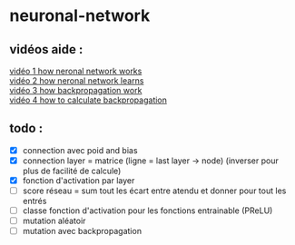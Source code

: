 # neuronal-network

## vidéos aide :
[vidéo 1 how neronal network works](https://www.youtube.com/watch?v=aircAruvnKk)  
[vidéo 2 how neronal network learns](https://www.youtube.com/watch?v=IHZwWFHWa-w)  
[vidéo 3 how backpropagation work](https://www.youtube.com/watch?v=Ilg3gGewQ5U)  
[vidéo 4 how to calculate backpropagation](https://www.youtube.com/watch?v=Ilg3gGewQ5U)  


## todo :
- [x] connection avec poid and bias
- [x] connection layer = matrice (ligne = last layer -> node) (inverser pour plus de facilité de calcule)
- [x] fonction d'activation par layer
- [ ] score réseau = sum tout les écart entre atendu et donner pour tout les entrés
- [ ] classe fonction d'activation pour les fonctions entrainable (PReLU)
- [ ] mutation aléatoir
- [ ] mutation avec backpropagation